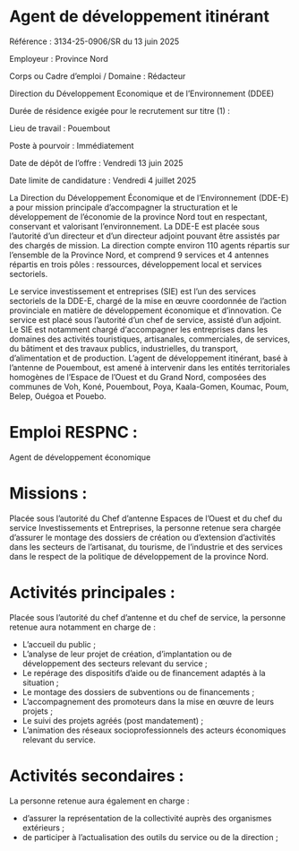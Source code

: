 # Agent de développement itinérant

Référence : 3134-25-0906/SR du 13 juin 2025

Employeur : Province Nord

Corps ou Cadre d’emploi / Domaine : Rédacteur

Direction du Développement Economique et de l’Environnement (DDEE)

Durée de résidence exigée pour le recrutement sur titre (1) :

Lieu de travail : Pouembout

Poste à pourvoir : Immédiatement

Date de dépôt de l’offre : Vendredi 13 juin 2025

Date limite de candidature : Vendredi 4 juillet 2025

La Direction du Développement Économique et de l’Environnement (DDE-E) a pour mission principale d’accompagner la structuration et le développement de l’économie de la province Nord tout en respectant, conservant et valorisant l’environnement. La DDE-E est placée sous l’autorité d’un directeur et d’un directeur adjoint pouvant être assistés par des chargés de mission. La direction compte environ 110 agents répartis sur l’ensemble de la Province Nord, et comprend 9 services et 4 antennes répartis en trois pôles : ressources, développement local et services sectoriels.

Le service investissement et entreprises (SIE) est l’un des services sectoriels de la DDE-E, chargé de la mise en œuvre coordonnée de l’action provinciale en matière de développement économique et d’innovation. Ce service est placé sous l’autorité d’un chef de service, assisté d’un adjoint. Le SIE est notamment chargé d‘accompagner les entreprises dans les domaines des activités touristiques, artisanales, commerciales, de services, du bâtiment et des travaux publics, industrielles, du transport, d’alimentation et de production. L’agent de développement itinérant, basé à l’antenne de Pouembout, est amené à intervenir dans les entités territoriales homogènes de l’Espace de l’Ouest et du Grand Nord, composées des communes de Voh, Koné, Pouembout, Poya, Kaala-Gomen, Koumac, Poum, Belep, Ouégoa et Pouebo.

# Emploi RESPNC :

Agent de développement économique

# Missions :

Placée sous l’autorité du Chef d’antenne Espaces de l’Ouest et du chef du service Investissements et Entreprises, la personne retenue sera chargée d’assurer le montage des dossiers de création ou d’extension d’activités dans les secteurs de l’artisanat, du tourisme, de l’industrie et des services dans le respect de la politique de développement de la province Nord.

# Activités principales :

Placée sous l’autorité du chef d’antenne et du chef de service, la personne retenue aura notamment en charge de :

- L’accueil du public ;
- L’analyse de leur projet de création, d’implantation ou de développement des secteurs relevant du service ;
- Le repérage des dispositifs d’aide ou de financement adaptés à la situation ;
- Le montage des dossiers de subventions ou de financements ;
- L’accompagnement des promoteurs dans la mise en œuvre de leurs projets ;
- Le suivi des projets agréés (post mandatement) ;
- L’animation des réseaux socioprofessionnels des acteurs économiques relevant du service.

# Activités secondaires :

La personne retenue aura également en charge :

- d’assurer la représentation de la collectivité auprès des organismes extérieurs ;
- de participer à l’actualisation des outils du service ou de la direction ;
